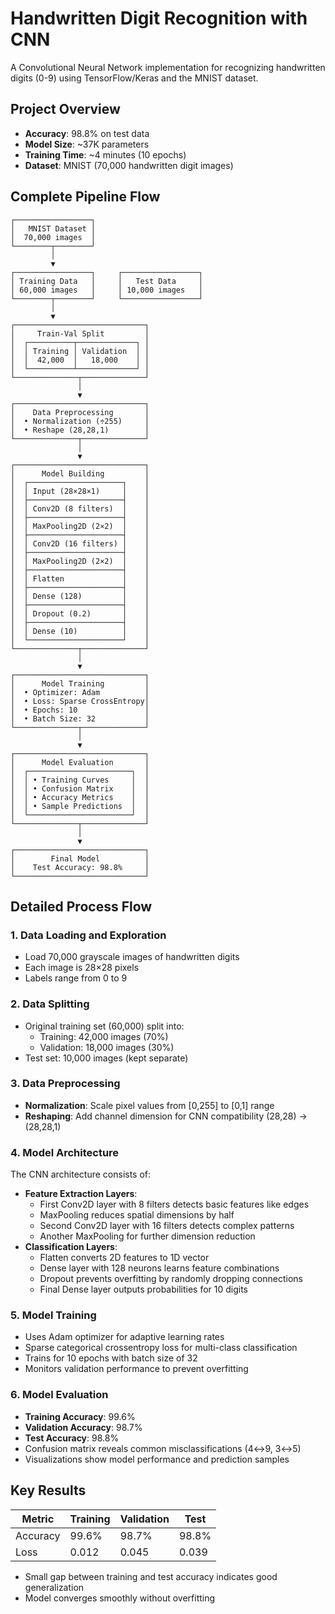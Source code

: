 # Handwritten Digit Recognition with CNN

A Convolutional Neural Network implementation for recognizing handwritten digits (0-9) using TensorFlow/Keras and the MNIST dataset.

## Project Overview

- **Accuracy**: 98.8% on test data
- **Model Size**: ~37K parameters
- **Training Time**: ~4 minutes (10 epochs)
- **Dataset**: MNIST (70,000 handwritten digit images)

## Complete Pipeline Flow

```
┌─────────────────┐
│   MNIST Dataset │
│  70,000 images  │
└────────┬────────┘
         │
         ▼
┌─────────────────┐     ┌─────────────────┐
│ Training Data   │     │   Test Data     │
│ 60,000 images   │     │ 10,000 images   │
└────────┬────────┘     └─────────────────┘
         │
         ▼
┌─────────────────────────────┐
│     Train-Val Split         │
│  ┌──────────┬─────────────┐ │
│  │ Training │ Validation  │ │
│  │  42,000  │   18,000    │ │
│  └──────────┴─────────────┘ │
└──────────────┬──────────────┘
               │
               ▼
┌─────────────────────────────┐
│    Data Preprocessing       │
│  • Normalization (÷255)     │
│  • Reshape (28,28,1)        │
└──────────────┬──────────────┘
               │
               ▼
┌─────────────────────────────┐
│      Model Building         │
│  ┌─────────────────────┐    │
│  │ Input (28×28×1)     │    │
│  ├─────────────────────┤    │
│  │ Conv2D (8 filters)  │    │
│  ├─────────────────────┤    │
│  │ MaxPooling2D (2×2)  │    │
│  ├─────────────────────┤    │
│  │ Conv2D (16 filters) │    │
│  ├─────────────────────┤    │
│  │ MaxPooling2D (2×2)  │    │
│  ├─────────────────────┤    │
│  │ Flatten             │    │
│  ├─────────────────────┤    │
│  │ Dense (128)         │    │
│  ├─────────────────────┤    │
│  │ Dropout (0.2)       │    │
│  ├─────────────────────┤    │
│  │ Dense (10)          │    │
│  └─────────────────────┘    │
└──────────────┬──────────────┘
               │
               ▼
┌─────────────────────────────┐
│      Model Training         │
│  • Optimizer: Adam          │
│  • Loss: Sparse CrossEntropy│
│  • Epochs: 10               │
│  • Batch Size: 32           │
└──────────────┬──────────────┘
               │
               ▼
┌─────────────────────────────┐
│      Model Evaluation       │
│  ┌───────────────────────┐  │
│  │ • Training Curves     │  │
│  │ • Confusion Matrix    │  │
│  │ • Accuracy Metrics    │  │
│  │ • Sample Predictions  │  │
│  └───────────────────────┘  │
└──────────────┬──────────────┘
               │
               ▼
┌─────────────────────────────┐
│        Final Model          │
│    Test Accuracy: 98.8%     │
└─────────────────────────────┘
```

## Detailed Process Flow

### 1. **Data Loading and Exploration**
- Load 70,000 grayscale images of handwritten digits
- Each image is 28×28 pixels
- Labels range from 0 to 9

### 2. **Data Splitting**
- Original training set (60,000) split into:
  - Training: 42,000 images (70%)
  - Validation: 18,000 images (30%)
- Test set: 10,000 images (kept separate)

### 3. **Data Preprocessing**
- **Normalization**: Scale pixel values from [0,255] to [0,1] range
- **Reshaping**: Add channel dimension for CNN compatibility (28,28) → (28,28,1)

### 4. **Model Architecture**
The CNN architecture consists of:
- **Feature Extraction Layers**:
  - First Conv2D layer with 8 filters detects basic features like edges
  - MaxPooling reduces spatial dimensions by half
  - Second Conv2D layer with 16 filters detects complex patterns
  - Another MaxPooling for further dimension reduction
- **Classification Layers**:
  - Flatten converts 2D features to 1D vector
  - Dense layer with 128 neurons learns feature combinations
  - Dropout prevents overfitting by randomly dropping connections
  - Final Dense layer outputs probabilities for 10 digits

### 5. **Model Training**
- Uses Adam optimizer for adaptive learning rates
- Sparse categorical crossentropy loss for multi-class classification
- Trains for 10 epochs with batch size of 32
- Monitors validation performance to prevent overfitting

### 6. **Model Evaluation**
- **Training Accuracy**: 99.6%
- **Validation Accuracy**: 98.7%
- **Test Accuracy**: 98.8%
- Confusion matrix reveals common misclassifications (4↔9, 3↔5)
- Visualizations show model performance and prediction samples

## Key Results

| Metric | Training | Validation | Test |
|--------|----------|------------|------|
| Accuracy | 99.6% | 98.7% | 98.8% |
| Loss | 0.012 | 0.045 | 0.039 |

- Small gap between training and test accuracy indicates good generalization
- Model converges smoothly without overfitting

